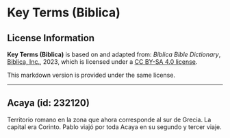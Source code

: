 # Key Terms (Biblica)

## License Information

**Key Terms (Biblica)** is based on and adapted from: _Biblica Bible Dictionary_, [Biblica, Inc.](https://www.biblica.com/), 2023, which is licensed under a [CC BY-SA 4.0 license](https://creativecommons.org/licenses/by-sa/4.0/legalcode.en).

This markdown version is provided under the same license.



--------------------------------

## Acaya (id: 232120)

Territorio romano en la zona que ahora corresponde al sur de Grecia. La capital era Corinto. Pablo viajó por toda Acaya en su segundo y tercer viaje.


